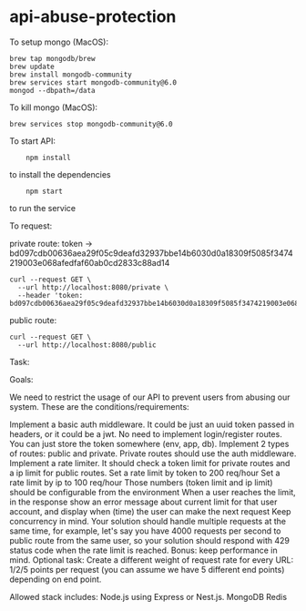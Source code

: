 # api-abuse-protection

To setup mongo (MacOS):

```
brew tap mongodb/brew
brew update
brew install mongodb-community
brew services start mongodb-community@6.0
mongod --dbpath=/data
````

To kill mongo (MacOS):

```
brew services stop mongodb-community@6.0
```

To start API:

```
    npm install
```
to install the dependencies

```
    npm start
```
to run the service


To request:

private route:
token -> bd097cdb00636aea29f05c9deafd32937bbe14b6030d0a18309f5085f3474219003e068afedfaf60ab0cd2833c88ad14

```
curl --request GET \
  --url http://localhost:8080/private \
  --header 'token: bd097cdb00636aea29f05c9deafd32937bbe14b6030d0a18309f5085f3474219003e068afedfaf60ab0cd2833c88ad14'
```

public route:

```
curl --request GET \
  --url http://localhost:8080/public
```

Task:

Goals:

We need to restrict the usage of our API to prevent users from abusing our system. These are the conditions/requirements:

Implement a basic auth middleware. It could be just an uuid token passed in headers, or it could be a jwt. No need to implement login/register routes. You can just store the token somewhere (env, app, db).
Implement 2 types of routes: public and private. Private routes should use the auth middleware.
Implement a rate limiter. It should check a token limit for private routes and a ip limit for public routes.
Set a rate limit by token to 200 req/hour
Set a rate limit by ip to 100 req/hour 
Those numbers (token limit and ip limit) should be configurable from the environment
When a user reaches the limit, in the response show an error message about current limit for that user account, and display when (time) the user can make the next request
Keep concurrency in mind.
Your solution should handle multiple requests at the same time,
for example, let's say you have 4000 requests per second to public route from the same user, so your solution should respond with 429 status code when the rate limit is reached.
Bonus: keep performance in mind.
Optional task: Create a different weight of request rate for every URL: 1/2/5 points per request (you can assume we have 5 different end points) depending on end point.

Allowed stack includes:
Node.js using Express or Nest.js.
MongoDB
Redis